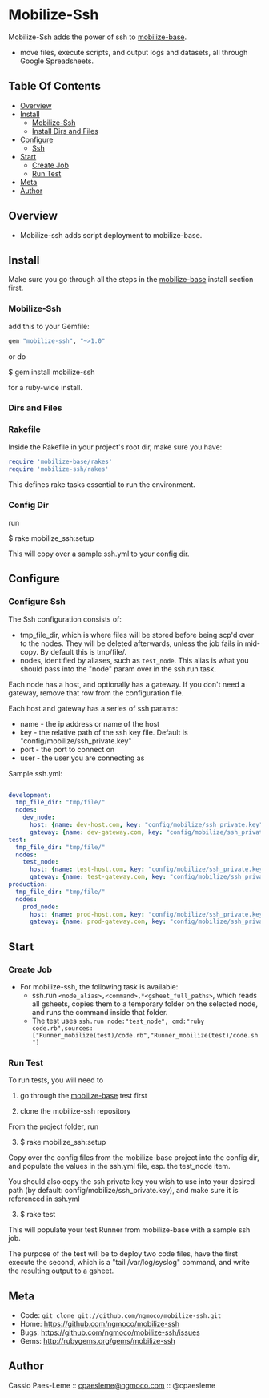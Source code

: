 Mobilize-Ssh
============

Mobilize-Ssh adds the power of ssh to [mobilize-base][mobilize-base].
* move files, execute scripts, and output logs and datasets, all through
Google Spreadsheets.

Table Of Contents
-----------------
* [Overview](#section_Overview)
* [Install](#section_Install)
  * [Mobilize-Ssh](#section_Install_Mobilize-Ssh)
  * [Install Dirs and Files](#section_Install_Dirs_and_Files)
* [Configure](#section_Configure)
  * [Ssh](#section_Configure_Ssh)
* [Start](#section_Start)
  * [Create Job](#section_Start_Create_Job)
  * [Run Test](#section_Start_Run_Test)
* [Meta](#section_Meta)
* [Author](#section_Author)

<a name='section_Overview'></a>
Overview
-----------

* Mobilize-ssh adds script deployment to mobilize-base.

<a name='section_Install'></a>
Install
------------

Make sure you go through all the steps in the [mobilize-base][mobilize-base]
install section first.

<a name='section_Install_Mobilize-Ssh'></a>
### Mobilize-Ssh

add this to your Gemfile:

``` ruby
gem "mobilize-ssh", "~>1.0"
```

or do

  $ gem install mobilize-ssh

for a ruby-wide install.

<a name='section_Install_Dirs_and_Files'></a>
### Dirs and Files

### Rakefile

Inside the Rakefile in your project's root dir, make sure you have:

``` ruby
require 'mobilize-base/rakes'
require 'mobilize-ssh/rakes'
```

This defines rake tasks essential to run the environment.

### Config Dir

run 

  $ rake mobilize_ssh:setup

This will copy over a sample ssh.yml to your config dir.

<a name='section_Configure'></a>
Configure
------------

<a name='section_Configure_Ssh'></a>
### Configure Ssh

The Ssh configuration consists of:
* tmp_file_dir, which is where files will be stored before being scp'd
over to the nodes. They will be deleted afterwards, unless the job
fails in mid-copy. By default this is tmp/file/.
* nodes, identified by aliases, such as `test_node`. This alias is what you should
pass into the "node" param over in the ssh.run task.

Each node has a host, and optionally has a gateway. If you don't need a
gateway, remove that row from the configuration file.

Each host and gateway has a series of ssh params:
* name - the ip address or name of the host
* key - the relative path of the ssh key file. Default is
"config/mobilize/ssh_private.key"
* port - the port to connect on
* user - the user you are connecting as

Sample ssh.yml:

``` yml

development:
  tmp_file_dir: "tmp/file/"
  nodes:
    dev_node:
      host: {name: dev-host.com, key: "config/mobilize/ssh_private.key", port: 22, user: host_user}
      gateway: {name: dev-gateway.com, key: "config/mobilize/ssh_private.key", port: 22, user: gateway_user}
test:
  tmp_file_dir: "tmp/file/"
  nodes:
    test_node:
      host: {name: test-host.com, key: "config/mobilize/ssh_private.key", port: 22, user: host_user}
      gateway: {name: test-gateway.com, key: "config/mobilize/ssh_private.key", port: 22, user: gateway_user}
production:
  tmp_file_dir: "tmp/file/"
  nodes:
    prod_node:
      host: {name: prod-host.com, key: "config/mobilize/ssh_private.key", port: 22, user: host_user}
      gateway: {name: prod-gateway.com, key: "config/mobilize/ssh_private.key", port: 22, user: gateway_user}
```

<a name='section_Start'></a>
Start
-----

<a name='section_Start_Create_Job'></a>
### Create Job

* For mobilize-ssh, the following task is available:
  * ssh.run `<node_alias>,<command>,*<gsheet_full_paths>`, which reads
all gsheets, copies them to a temporary folder on the selected node, and
runs the command inside that folder. 
  * The test uses `ssh.run node:"test_node", cmd:"ruby code.rb",sources:["Runner_mobilize(test)/code.rb","Runner_mobilize(test)/code.sh"]`

<a name='section_Start_Run_Test'></a>
### Run Test

To run tests, you will need to 

1) go through the [mobilize-base][mobilize-base] test first

2) clone the mobilize-ssh repository 

From the project folder, run

3) $ rake mobilize_ssh:setup

Copy over the config files from the mobilize-base project into the
config dir, and populate the values in the ssh.yml file, esp. the
test_node item.

You should also copy the ssh private key you wish to use into your
desired path (by default: config/mobilize/ssh_private.key), and make sure it is referenced in ssh.yml

3) $ rake test

This will populate your test Runner from mobilize-base with a sample ssh job.

The purpose of the test will be to deploy two code files, have the first
execute the second, which is a "tail /var/log/syslog" command, and write the resulting output to a gsheet.

<a name='section_Meta'></a>
Meta
----

* Code: `git clone git://github.com/ngmoco/mobilize-ssh.git`
* Home: <https://github.com/ngmoco/mobilize-ssh>
* Bugs: <https://github.com/ngmoco/mobilize-ssh/issues>
* Gems: <http://rubygems.org/gems/mobilize-ssh>

<a name='section_Author'></a>
Author
------

Cassio Paes-Leme :: cpaesleme@ngmoco.com :: @cpaesleme

[mobilize-base]: https://github.com/ngmoco/mobilize-base

